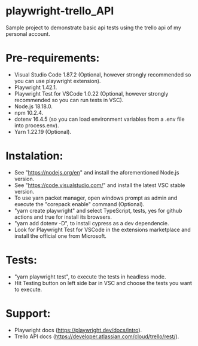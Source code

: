 # playwright-trello_API

Sample project to demonstrate basic api tests using the trello api of my personal account.

# Pre-requirements:

- Visual Studio Code 1.87.2 (Optional, however strongly recommended so you can use playwright extension).
- Playwright 1.42.1.
- Playwright Test for VSCode 1.0.22 (Optional, however strongly recommended so you can run tests in VSC).
- Node.js 18.18.0.
- npm 10.2.4.
- dotenv 16.4.5 (so you can load environment variables from a .env file into process.env).
- Yarn 1.22.19 (Optional).

# Instalation:

- See "https://nodejs.org/en" and install the aforementioned Node.js version.
- See "https://code.visualstudio.com/" and install the latest VSC stable version.
- To use yarn packet manager, open windows prompt as admin and execute the "corepack enable" command (Optional).
- "yarn create playwright" and select TypeScript, tests, yes for github actions and true for install its browsers. 
- "yarn add dotenv -D", to install cypress as a dev dependencie. 
- Look for Playwright Test for VSCode in the extensions marketplace and install the official one from Microsoft.

# Tests:

- "yarn playwright test", to execute the tests in headless mode. 
- Hit Testing button on left side bar in VSC and choose the tests you want to execute.

# Support:

- Playwright docs (https://playwright.dev/docs/intro).
- Trello API docs (https://developer.atlassian.com/cloud/trello/rest/).